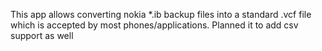 This app allows converting nokia *.ib backup files into a standard .vcf file which is accepted by most phones/applications.
Planned it to add csv support as well
